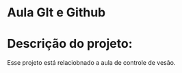 # Aula GIt e Github

# Descrição do projeto:
Esse projeto está relaciobnado a aula de controle de vesão.
